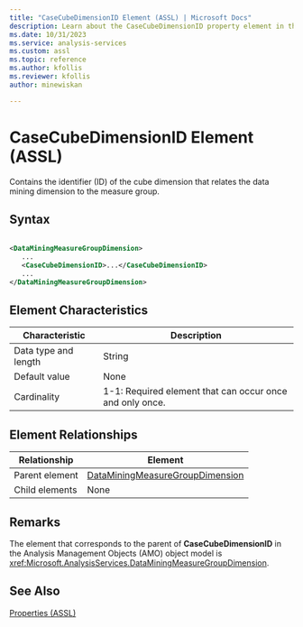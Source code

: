 ```yaml
---
title: "CaseCubeDimensionID Element (ASSL) | Microsoft Docs"
description: Learn about the CaseCubeDimensionID property element in the Analysis Services Scripting Language (ASSL) schema.
ms.date: 10/31/2023
ms.service: analysis-services
ms.custom: assl
ms.topic: reference
ms.author: kfollis
ms.reviewer: kfollis
author: minewiskan

---
```

# CaseCubeDimensionID Element (ASSL)

  Contains the identifier (ID) of the cube dimension that relates the data mining dimension to the measure group.  
  
## Syntax  
  
```xml  
  
<DataMiningMeasureGroupDimension>  
   ...  
   <CaseCubeDimensionID>...</CaseCubeDimensionID>  
   ...  
</DataMiningMeasureGroupDimension>  
```  
  
## Element Characteristics  
  
|Characteristic|Description|  
|--------------------|-----------------|  
|Data type and length|String|  
|Default value|None|  
|Cardinality|1-1: Required element that can occur once and only once.|  
  
## Element Relationships  
  
|Relationship|Element|  
|------------------|-------------|  
|Parent element|[DataMiningMeasureGroupDimension](../data-type/dataminingmeasuregroupdimension-data-type-assl.md)|  
|Child elements|None|  
  
## Remarks  
 The element that corresponds to the parent of **CaseCubeDimensionID** in the Analysis Management Objects (AMO) object model is <xref:Microsoft.AnalysisServices.DataMiningMeasureGroupDimension>.  
  
## See Also  
 [Properties &#40;ASSL&#41;](properties-assl.md)  
  
  
